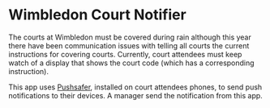 # Wimbledon Court Notifier

The courts at Wimbledon must be covered during rain although this year there have been communication issues with telling all courts the current instructions for covering courts. Currently, court attendees must keep watch of a display that shows the court code (which has a corresponding instruction).

This app uses [Pushsafer](https://www.pushsafer.com/), installed on court attendees phones, to send push notifications to their devices. A manager send the notification from this app.